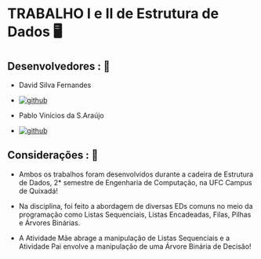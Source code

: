 # TRABALHO I e II de Estrutura de Dados 🖥️

## Desenvolvedores :  👥
- David Silva Fernandes
- [![github](https://img.shields.io/badge/GitHub-100000?style=for-the-badge&logo=github&logoColor=white)](https://github.com/sfoDavid)

- Pablo Vinícios da S.Araújo
- [![github](https://img.shields.io/badge/GitHub-100000?style=for-the-badge&logo=github&logoColor=white)](https://github.com/PabloVini28)
## Considerações : 📝

- Ambos os trabalhos foram desenvolvidos durante a cadeira de Estrutura de Dados, 2* semestre de Engenharia 
  de Computação, na UFC Campus de Quixadá!

- Na disciplina, foi feito a abordagem de diversas EDs comuns no meio da programação como Listas Sequenciais, 
  Listas Encadeadas, Filas, Pilhas e Árvores Binárias.
  
 - A Atividade Mãe abrage a manipulação de Listas Sequenciais e a 
   Atividade Pai envolve a manipulação de uma Árvore Binária de Decisão!  
    
